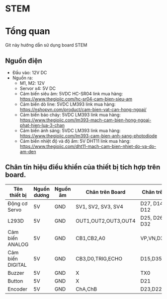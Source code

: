 # STEM
# Tổng quan
Git này hướng dẫn sử dụng board STEM

## Nguồn điện
- Đầu vào: 12V DC 
- Nguồn ra: 
    + M1, M2: 12V
    + Servor x4: 5V DC
    + Cảm biến siêu âm:           5VDC  HC-SR04  link mua hàng: https://www.thegioiic.com/hc-sr04-cam-bien-sieu-am
    + Cảm biến dò line:           5VDC  LM393    link mua hàng: https://nshopvn.com/product/cam-bien-vat-can-hong-ngoai/
    + Cảm biến báo cháy:          5VDC  LM393    link mua hàng: https://www.thegioiic.com/lm393-mach-cam-bien-hong-ngoai-phat-hien-lua-3-chan
    + Cảm biến ánh sáng:          5VDC  LM393    link mua hàng: https://www.thegioiic.com/lm393-cam-bien-anh-sang-photodiode
    + Cảm biến nhiệt độ và độ ẩm: 5V    DHT11    link mua hàng: https://www.thegioiic.com/dht11-mach-cam-bien-nhiet-do-va-do-am-den
## Chân tín hiệu điều khiển của thiết bị tích hợp trên board.

|Tên thiết bị          |Nguồn dương  | Nguồn âm |  Chân trên Board  |  Chân trên ESP   |
|-----------           |-------------|----------|-------------------|------------------|
|Động cơ Servo         |     5V      |    GND   |SV1, SV2, SV3, SV4 |D27, D14, D13, D12|       
|L293D                 |     5V      |    GND   |OUT1,OUT2,OUT3,OUT4|D25, D26, D33, D32|      
|Cảm biến ANALOG       |     5V      |    GND   |     CB1,CB2,A0    |    VP,VN,D34     |         
|Cảm biến DIGITAL      |     5V      |    GND   | CB3,D0,TRIG,ECHO  |  D15,D35,D4,D2   | 
|Buzzer                |     5V      |    GND   |         X         |       TX0        |
|Button                |     5V      |    GND   |         X         |       D21        |
|Encoder               |     5V      |    GND   |      ChA,ChB      |     D23,D22      |
      